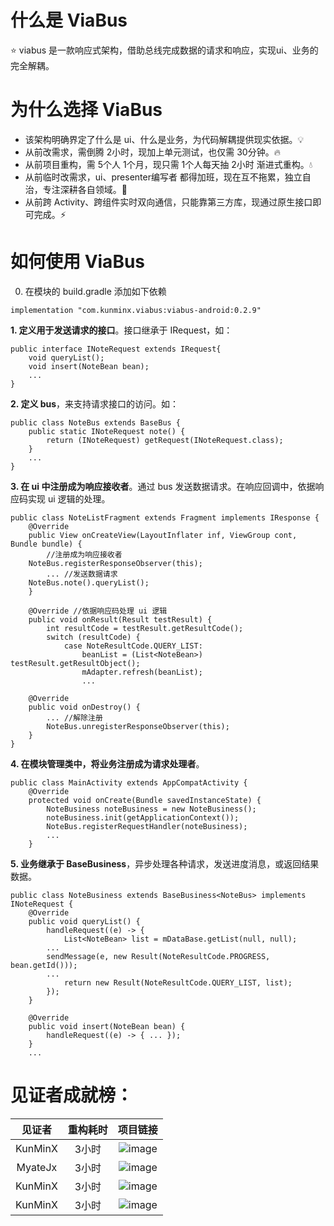 # 什么是 ViaBus
⭐ viabus 是一款响应式架构，借助总线完成数据的请求和响应，实现ui、业务的完全解耦。


# 为什么选择 ViaBus
- 该架构明确界定了什么是 ui、什么是业务，为代码解耦提供现实依据。💡
- 从前改需求，需倒腾 2小时，现加上单元测试，也仅需 30分钟。🔥
- 从前项目重构，需 5个人 1个月，现只需 1个人每天抽 2小时 渐进式重构。💧
- 从前临时改需求，ui、presenter编写者 都得加班，现在互不拖累，独立自治，专注深耕各自领域。🌲
- 从前跨 Activity、跨组件实时双向通信，只能靠第三方库，现通过原生接口即可完成。⚡


# 如何使用 ViaBus
0. 在模块的 build.gradle 添加如下依赖
```
implementation "com.kunminx.viabus:viabus-android:0.2.9"
```

**1. 定义用于发送请求的接口**。接口继承于 IRequest，如：
```
public interface INoteRequest extends IRequest{
    void queryList();
    void insert(NoteBean bean);
    ...
}
```

**2. 定义 bus**，来支持请求接口的访问。如：
```
public class NoteBus extends BaseBus {
    public static INoteRequest note() {
        return (INoteRequest) getRequest(INoteRequest.class);
    }
    ...
}
```

**3. 在 ui 中注册成为响应接收者**。通过 bus 发送数据请求。在响应回调中，依据响应码实现 ui 逻辑的处理。
```
public class NoteListFragment extends Fragment implements IResponse {
    @Override
    public View onCreateView(LayoutInflater inf, ViewGroup cont, Bundle bundle) {
        //注册成为响应接收者
	NoteBus.registerResponseObserver(this);
        ... //发送数据请求
	NoteBus.note().queryList();
    }

    @Override //依据响应码处理 ui 逻辑
    public void onResult(Result testResult) {
        int resultCode = testResult.getResultCode();
        switch (resultCode) {
            case NoteResultCode.QUERY_LIST:
                beanList = (List<NoteBean>) testResult.getResultObject();
                mAdapter.refresh(beanList);
                ...
		
    @Override
    public void onDestroy() {
        ... //解除注册
        NoteBus.unregisterResponseObserver(this);
    }
}
```

**4. 在模块管理类中，将业务注册成为请求处理者**。
```
public class MainActivity extends AppCompatActivity {
    @Override
    protected void onCreate(Bundle savedInstanceState) {
        NoteBusiness noteBusiness = new NoteBusiness();
        noteBusiness.init(getApplicationContext());
        NoteBus.registerRequestHandler(noteBusiness);
        ...
    }
```


**5. 业务继承于 BaseBusiness**，异步处理各种请求，发送进度消息，或返回结果数据。
```
public class NoteBusiness extends BaseBusiness<NoteBus> implements INoteRequest {
    @Override
    public void queryList() {
        handleRequest((e) -> {
            List<NoteBean> list = mDataBase.getList(null, null);
	    ...
	    sendMessage(e, new Result(NoteResultCode.PROGRESS, bean.getId()));
	    ...
            return new Result(NoteResultCode.QUERY_LIST, list); 
        });
    }

    @Override
    public void insert(NoteBean bean) {
        handleRequest((e) -> { ... });
    }
    ...
```


# 见证者成就榜：

|见证者|重构耗时|项目链接|
|:--:|:--:|:--:|
|KunMinX|3小时|![image]()|
|MyateJx|3小时|![image]()|
|KunMinX|3小时|![image]()|
|KunMinX|3小时|![image]()|
